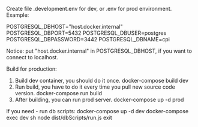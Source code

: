 Create file .development.env for dev, or .env for prod environment.
Example:

POSTGRESQL_DBHOST="host.docker.internal"
POSTGRESQL_DBPORT=5432
POSTGRESQL_DBUSER=postgres
POSTGRESQL_DBPASSWORD=3442
POSTGRESQL_DBNAME=cpi

Notice: put "host.docker.internal" in POSTGRESQL_DBHOST, if you want to connect to localhost.

Build for production:

1. Build dev container, you should do it once.
   docker-compose build dev
2. Run build, you have to do it every time you pull new source code version.
   docker-compose run build
3. After building, you can run prod server.
   docker-compose up -d prod

If you need - run db scripts:
docker-compose up -d dev
docker-compose exec dev sh
node dist/dbScripts/run.js
exit
